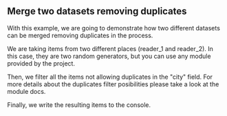 Merge two datasets removing duplicates
--------------------------------------

With this example, we are going to demonstrate how two different datasets can be merged removing 
duplicates in the process.

We are taking items from two different places (reader_1 and reader_2). In this case, they are two
random generators, but you can use any module provided by the project.

Then, we filter all the items not allowing duplicates in the "city" field. For more details about
the duplicates filter posibilities please take a look at the module docs.

Finally, we write the resulting items to the console.